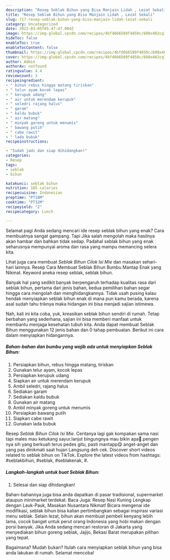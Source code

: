 ```yaml
---
description: "Resep Seblak Bihun yang Bisa Manjain Lidah , Lezat Sekali"
title: "Resep Seblak Bihun yang Bisa Manjain Lidah , Lezat Sekali"
slug: 717-resep-seblak-bihun-yang-bisa-manjain-lidah-lezat-sekali
category: Uncategorized
date: 2022-03-05T05:47:47.004Z
image: https://img-global.cpcdn.com/recipes/4bfd666589f4850c/680x482cq70/seblak-bihun-foto-resep-utama.jpg
hideToc: false
enableToc: true
enableTocContent: false
thumbnail: https://img-global.cpcdn.com/recipes/4bfd666589f4850c/680x482cq70/seblak-bihun-foto-resep-utama.jpg
cover: https://img-global.cpcdn.com/recipes/4bfd666589f4850c/680x482cq70/seblak-bihun-foto-resep-utama.jpg
author: Admin
authorAv: notfound
ratingvalue: 4.4
reviewcount: 3
recipeingredient:
- " bihun rebus hingga matang tiriskan"
- " telur ayam kocok lepas"
- " kerupuk udang"
- " air untuk merendam kerupuk"
- " seledri rajang halus"
- " garam"
- " kaldu bubuk"
- " air matang"
- " minyak goreng untuk menumis"
- " bawang putih"
- " cabe rawit"
- " lada bubuk"
recipeinstructions:

- "Sudah jadi dan siap dihidangkan!"
categories:
- Resep
tags:
- seblak
- bihun

katakunci: seblak bihun 
nutrition: 185 calories
recipecuisine: Indonesian
preptime: "PT18M"
cooktime: "PT32M"
recipeyield: "2"
recipecategory: Lunch

---
```



Selamat pagi Anda sedang mencari ide resep seblak bihun yang enak? Cara membuatnya sangat gampang. Tapi Jika salah mengolah maka hasilnya akan hambar dan bahkan tidak sedap. Padahal seblak bihun yang enak seharusnya mempunyai aroma dan rasa yang mampu memancing selera kita.


Lihat juga cara membuat *Seblak Bihun Cilok Isi Mie* dan masakan sehari-hari lainnya. Resep Cara Membuat Seblak Bihun Bumbu Mantap Enak yang Nikmat. Keyword aneka resep seblak, seblak bihun.

Banyak hal yang sedikit banyak berpengaruh terhadap kualitas rasa dari seblak bihun, pertama dari jenis bahan, kedua pemilihan bahan segar hingga cara mengolah dan menghidangkannya. Tidak usah pusing kalau hendak menyiapkan seblak bihun enak di mana pun kamu berada, karena asal sudah tahu triknya maka hidangan ini bisa menjadi sajian istimewa.


Nah, kali ini kita coba, yuk, kreasikan seblak bihun sendiri di rumah. Tetap berbahan yang sederhana, sajian ini bisa memberi manfaat untuk membantu menjaga kesehatan tubuh kita. Anda dapat membuat Seblak Bihun menggunakan 12 jenis bahan dan 0 tahap pembuatan. Berikut ini cara dalam menyiapkan hidangannya.

<!--inarticleads1-->

##### Bahan-bahan dan bumbu yang wajib ada untuk menyiapkan Seblak Bihun:

1. Persiapkan  bihun, rebus hingga matang, tiriskan
1. Gunakan  telur ayam, kocok lepas
1. Persiapkan  kerupuk udang
1. Siapkan  air untuk merendam kerupuk
1. Ambil  seledri, rajang halus
1. Sediakan  garam
1. Sediakan  kaldu bubuk
1. Gunakan  air matang
1. Ambil  minyak goreng untuk menumis
1. Persiapkan  bawang putih
1. Siapkan  cabe rawit
1. Gunakan  lada bubuk


Resep *Seblak Bihun Cilok Isi Mie*. Ceritanya lagi gak kompakan sama nasi tapi males mau ketukang sayur.lanjut bingungnya mau bikin apa🤭.pengen nya sih yang berkuah terus pedes gitu, pasti mantapp😋 anget-anget dan yang pas dinikmati saat hujan Langsung deh cek. Discover short videos related to seblak bihun on TikTok. Explore the latest videos from hashtags: #seblakbihun, #seblak, #seblakenak, #. 

<!--inarticleads2-->

##### Langkah-langkah untuk buat Seblak Bihun:


1. Selesai dan siap dihidangkan!

Bahan-bahannya juga bisa anda dapatkan di pasar tradisional, supermarket ataupun minimarket terdekat. Baca Juga: Resep Nasi Kuning Lengkap dengan Lauk-Pauk, Masakan Nusantara Nikmat! Bicara mengenai ide modifikasi, seblak bihun bisa kalian pertimbangkan sebagai inspirasi variasi menu seblak. Selain lezat, bihun akan membuat pembeli kenyang lebih lama, cocok banget untuk perut orang Indonesia yang hobi makan dengan porsi banyak. Jika Anda sedang mencari restoran di Jakarta yang menyediakan bihun goreng seblak, Jajijo, Bekasi Barat merupakan pilihan yang tepat. 

Bagaimana? Mudah bukan? Itulah cara menyiapkan seblak bihun yang bisa anda lakukan di rumah. Selamat mencoba!
